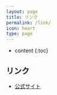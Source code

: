 ```yaml
---
layout: page
title: リンク
permalink: /link/
icon: heart
type: page
---
```


* content
{:toc}

## リンク

* [公式サイト](https://jp.4d.com/)
